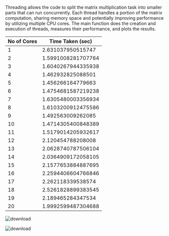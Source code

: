 Threading allows the code to split the matrix multiplication task into smaller parts that can run concurrently. Each thread handles a portion of the matrix computation, sharing memory space and potentially improving performance by utilizing multiple CPU cores. The main function does the creation and execution of threads, measures their performance, and plots the results.

| No of Cores | Time Taken (sec) |
|-------------|-------------------|
| 1           | 2.631037950515747 |
| 2           | 1.5991008281707764 |
| 3           | 1.6040267944335938 |
| 4           | 1.462932825088501 |
| 5           | 1.456266164779663 |
| 6           | 1.4754681587219238 |
| 7           | 1.6305480003356934 |
| 8           | 1.6103200912475586 |
| 9           | 1.492563009262085 |
| 10          | 1.4714305400848389 |
| 11          | 1.5179014205932617 |
| 12          | 2.120454788208008 |
| 13          | 2.0628740787506104 |
| 14          | 2.0364909172058105 |
| 15          | 2.1577653884887695 |
| 16          | 2.2594406604766846 |
| 17          | 2.262118339538574 |
| 18          | 2.5261828899383545 |
| 19          | 2.189465284347534 |
| 20          | 1.9992599487304688 |


![download](https://github.com/khushi-attri/Multithreading-Using-Python/assets/97894347/431cd258-07d6-400b-a5c6-5dd9e86a4528)

![download](https://github.com/khushi-attri/Multithreading-Using-Python/assets/97894347/9d0deafd-6568-4a1f-acd5-bf79e2c7472e)

